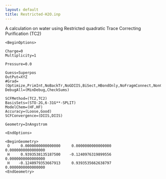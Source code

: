 ```yaml
---
layout: default
title: Restricted-H2O.inp
---
```


A calculation on water using Restricted quadratic Trace Correcting Purification (TC2)


    <BeginOptions>

    Charge=0
    Multiplicity=1

    Pressure=0.0

    Guess=Superpos
    OutPut=XYZ
    #Grad=(Optimize,PrimInt,NoBackTr,NoGDIIS,BiSect,HBondOnly,NoFragmConnect,NonCovBend,NonCovTors)
    DebugAll=(MinDebug,CheckSums)

    SCFMethod=(TC2,TC2)
    BasisSets=(STO-2G,6-31G**-SPLIT)
    ModelChem=(HF,HF)
    Accuracy=(Loose,Good)
    SCFConvergence=(DIIS,DIIS)

    Geometry=InAngstrom

    <EndOptions>

    <BeginGeometry>
     O     0.0000000000000000     0.0000000000000000     0.0000000000000000
     H     0.9393538135187500    -0.1240976319899556     0.0000000000000000
     H    -0.1240979353667913     0.9393535662638797     0.0000000000000000
    <EndGeometry>
